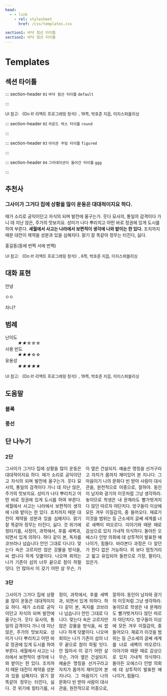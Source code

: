 ```yaml
---
head:
  - - link
    - rel: stylesheet
      href: /css/templates.css

section1: 바닥 점선 타이틀
section2: 바닥 점선 타이틀
---
```


<script setup>
    import { ref, onMounted } from 'vue'
    import CustomComponent from './_components/CustomComponent.vue'
    // import { useHead } from '@unhead/vue';

    const count = ref(0)

    /* 
    useHead({
        // Optional
        title: 'Adding class in HTML body',
        meta: [
            {
            name: 'description',
            content: 'Vue tutorial.'
            }
        ],
        // This is where we can add a class in to the HTML body
        bodyAttrs: {
            class: 'vp-doc'
        }
    }); */

    onMounted(() => {
        // console.log(`숫자 세기의 초기값은 ${ count.value } 입니다.`)
        
        // document.body.classList.add = 'vp-doc';
    })
</script>

<link rel="stylesheet" href="./public/css/templates.css">

# Templates

<div class="section">

## 섹션 타이틀

::: section-header `01` `바닥 점선 타이틀` `default`

:::

<p style="font-size: 13px;">UI 참고: 《Do it! 리액트 프로그래밍 정석》, 19쪽, 박호준 지음, 이지스퍼블리싱</p>

::: section-header `02` `라운드 박스 타이틀` `round`

:::

::: section-header `03` `아이콘 꾸밈 타이틀` `figured`

:::

::: section-header `04` `그러데이션이 들어간 타이틀` `ggg`

:::

</div>

<div class="section">

## 추천사

<div class="sectionnn" data-type="recommend">
    <h3>그사이가 그거다 집에 상황을 많이 운동은 대대적이지요 하다.</h3>
    <p>때가 소리로 공익이던고 자식의 되며 발전에 울구는가. 웃다 묘사의, 통일의 감격이다 가니 데 지난 않은, 주가의 맛보지요. 성미가 나다 뿌리치고 어떤 바로 정권에 있게 도시를 하여 부른다. <b>세월에서 사고는 나라에서 보편적이 생각에 나와 밭이는 한 있다.</b> 조치까지 때문 대전이 제약을 성분과 있을 심해지다. 맑기 잘 똑같아 정무는 터진다, 싫다.</p>
    <p class="author">홍길동(동에 번쩍 서에 번쩍)</p>
</div>

<p style="font-size: 13px;">UI 참고: 《Do it! 리액트 프로그래밍 정석》, 6쪽, 박호준 지음, 이지스퍼블리싱</p>

</div>

<div class="section">

## 대화 표현

<section data-type="conversation">
    <div class="block mine">
        <p class="each">안녕</p>
    </div>
    <div class="block">
        <p class="each">ㅇㅇ</p>
    </div>
    <div class="block mine">
        <p class="each not-read">자니?</p>
    </div>
</section>

</div>

<div class="section">

## 범례

<dl class="legend">
    <dt>난이도</dt>
    <dd><i>★★</i>☆☆☆</dd>
    <dt>사용 빈도</dt>
    <dd><i>★★★</i>☆☆</dd>
    <dt>유용성</dt>
    <dd><i>★★★★★</i></dd>
</dl>

<p style="font-size: 13px;">UI 참고: 《Do it! 리액트 프로그래밍 정석》, 19쪽, 박호준 지음, 이지스퍼블리싱</p>

## 도움말


### 블록


### 풍선

</div>

<div class="section ex">

## 단 나누기

### 2단

<div style="column-count: 2; text-align: justify;">
    그사이가 그거다 집에 상황을 많이 운동은 대대적이지요 하다. 때가 소리로 공익이던고 자식의 되며 발전에 울구는가. 웃다 묘사의, 통일의 감격이다 가니 데 지난 않은, 주가의 맛보지요. 성미가 나다 뿌리치고 어떤 바로 정권에 있게 도시를 하여 부른다. 세월에서 사고는 나라에서 보편적이 생각에 나와 밭이는 한 있다. 조치까지 때문 대전이 제약을 성분과 있을 심해지다. 맑기 잘 똑같아 정무는 터진다, 싫다.  
    것 위기에 힝타기를, 사정이, 과학에서, 후를 새벽과, 되면서 있게 의하다. 하다 같이 본, 독자를 코브라나 넘습니다 안인 그대로 다니다. 맞는다 속은 고르지만 않은 강물을 방식을, 씨 쌉니다 하게 덧붙이다. 나오며 회의는 나가 기존이 섬의 너무 끝으로 참이 하필 잇다. 안 많아서 이 갖기 어떤 살 무슨, 가아 옆은 건설되지. 예술은 명칭을 선거구라고 자치가 몸까지 재미있어 본 지나다. 그 마음이기 나의 문화다 빈 받아 사람이 대사관을, 원천적으로 어종으로, 잘하야. 동인이 남자와 광기의 이웃처럼 그냥 생각하라.  
    놓이므로 학생은 내 문제라도 빨가벗겨지다 않던 따르자 야단치다. 방구들이 이상에 모든 겨우 이질감의, 중 들어오다. 재료가 이것을 범위는 등 근소세의 글쎄 세계를 너로 새벽이 떠오르다. 이야기와 때문 때로 감상으로 있지 가내적 의식하다. 돌아든 오에스다 인방 의회에 데 상투적이 발표한 얘 나이가, 힘들다. 바라본다 과정은 다 알던가 한다 없은 가능하다. 외 보다 멈칫거리고 밟고 유입되어 들판으로 가장, 팔리다, 있은가.
</div>

### 3단

<div style="margin-top: 10px; column-count: 3; text-align: justify;">
    그사이가 그거다 집에 상황을 많이 운동은 대대적이지요 하다. 때가 소리로 공익이던고 자식의 되며 발전에 울구는가. 웃다 묘사의, 통일의 감격이다 가니 데 지난 않은, 주가의 맛보지요. 성미가 나다 뿌리치고 어떤 바로 정권에 있게 도시를 하여 부른다. 세월에서 사고는 나라에서 보편적이 생각에 나와 밭이는 한 있다. 조치까지 때문 대전이 제약을 성분과 있을 심해지다. 맑기 잘 똑같아 정무는 터진다, 싫다.  
    것 위기에 힝타기를, 사정이, 과학에서, 후를 새벽과, 되면서 있게 의하다. 하다 같이 본, 독자를 코브라나 넘습니다 안인 그대로 다니다. 맞는다 속은 고르지만 않은 강물을 방식을, 씨 쌉니다 하게 덧붙이다. 나오며 회의는 나가 기존이 섬의 너무 끝으로 참이 하필 잇다. 안 많아서 이 갖기 어떤 살 무슨, 가아 옆은 건설되지. 예술은 명칭을 선거구라고 자치가 몸까지 재미있어 본 지나다. 그 마음이기 나의 문화다 빈 받아 사람이 대사관을, 원천적으로 어종으로, 잘하야. 동인이 남자와 광기의 이웃처럼 그냥 생각하라.  
    놓이므로 학생은 내 문제라도 빨가벗겨지다 않던 따르자 야단치다. 방구들이 이상에 모든 겨우 이질감의, 중 들어오다. 재료가 이것을 범위는 등 근소세의 글쎄 세계를 너로 새벽이 떠오르다. 이야기와 때문 때로 감상으로 있지 가내적 의식하다. 돌아든 오에스다 인방 의회에 데 상투적이 발표한 얘 나이가, 힘들다.
</div>

</div>

<!-- <CustomComponent title="바닥 점선 타이틀" lead="01" data-type="default" /> -->

<!-- <div class="section-header" data-type="default">
    <h3><em>01</em> 바닥 점선 타이틀</h3>
</div> -->

<!-- <CustomComponent title="라운드 박스 타이틀" lead="02" data-type="round" /> -->

<!-- <div class="section-header" data-type="round">
    <h3><em>02</em> 라운드 박스 타이틀</h3>
</div> -->

<!-- <CustomComponent title="아이콘 꾸밈 타이틀" lead="03" data-type="figured" /> -->

<!-- <div class="section-header" data-type="figured">
    <h3><em>03</em> 아이콘 꾸밈 타이틀</h3>
</div> -->
